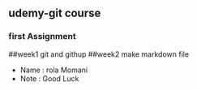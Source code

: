 ## udemy-git course
### first Assignment
##week1 git and githup
##week2 make markdown file
*  Name : rola Momani
*  Note : Good Luck
